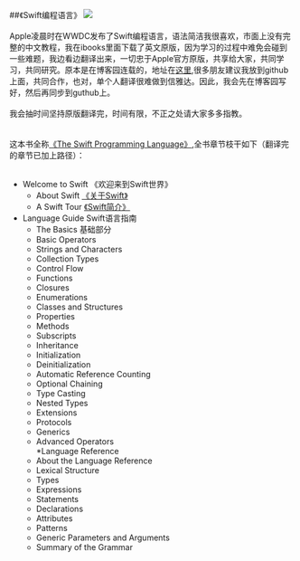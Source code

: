 ##《Swift编程语言》
![](http://images.apple.com/osx/preview/developer/images/developer_tools_swift_2x.png)<br>
<br>
Apple凌晨时在WWDC发布了Swift编程语言，语法简洁我很喜欢，市面上没有完整的中文教程，我在ibooks里面下载了英文原版，因为学习的过程中难免会碰到一些难题，我边看边翻译出来，一切忠于Apple官方原版，共享给大家，共同学习，共同研究。原本是在博客园连载的，地址在[这里](http://www.cnblogs.com/joejs/),很多朋友建议我放到github上面，共同合作，也对，单个人翻译很难做到信雅达。因此，我会先在博客园写好，然后再同步到guthub上。<br>
<br>
我会抽时间坚持原版翻译完，时间有限，不正之处请大家多多指教。<br>
<br>
<br>
这本书全称[《The Swift Programming Language》](https://developer.apple.com/library/prerelease/ios/documentation/Swift/Conceptual/Swift_Programming_Language/),全书章节枝干如下（翻译完的章节已加上路径）：<br>
<br>
* Welcome to Swift 《欢迎来到Swift世界》<br>
  * About Swift [《关于Swift》](https://github.com/Joejo/Swift-lesson-for-chinese/blob/master/WelcomeToSwift.md)<br>
  * A Swift Tour [《Swift简介》](https://github.com/Joejo/Swift-lesson-for-chinese/blob/master/ASwiftTour.md)<br>
* Language Guide Swift语言指南<br>
  * The Basics 基础部分<br>
  * Basic Operators<br>
  * Strings and Characters<br>
  * Collection Types<br>
  * Control Flow<br>
  * Functions<br>
  * Closures<br>
  * Enumerations<br>
  * Classes and Structures<br>
  * Properties<br>
  * Methods<br>
  * Subscripts<br>
  * Inheritance<br>
  * Initialization<br>
  * Deinitialization<br>
  * Automatic Reference Counting<br>
  * Optional Chaining<br>
  * Type Casting<br>
  * Nested Types<br>
  * Extensions<br>
  * Protocols<br>
  * Generics<br>
  * Advanced Operators<br>
*Language Reference<br>
  * About the Language Reference<br>
  * Lexical Structure<br>
  * Types<br>
  * Expressions<br>
  * Statements<br>
  * Declarations<br>
  * Attributes<br>
  * Patterns<br>
  * Generic Parameters and Arguments<br>
  * Summary of the Grammar<br>





